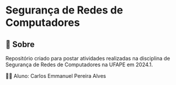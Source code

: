# Segurança de Redes de Computadores

## :page_with_curl: Sobre

Repositório criado para postar atividades realizadas na disciplina de Segurança de Redes de Computadores na UFAPE em 2024.1.

👨‍🎓 Aluno: Carlos Emmanuel Pereira Alves
